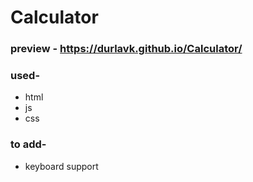 # Calculator

### preview - https://durlavk.github.io/Calculator/

### used-
- html
- js
- css

### to add-
- keyboard support